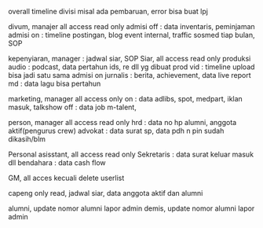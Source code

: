 overall timeline divisi misal ada pembaruan, error bisa buat lpj

divum, manajer all access read only
admisi off : data inventaris, peminjaman
admisi on : timeline postingan, blog event internal, traffic sosmed tiap bulan, SOP

kepenyiaran,
manager : jadwal siar, SOP Siar, all access read only
produksi audio : podcast, data pertahun ids, re dll yg dibuat
prod vid : timeline upload bisa jadi satu sama admisi on
jurnalis : berita, achievement, data live report
md : data lagu bisa pertahun

marketing, manager all access only
on : data adlibs, spot, medpart, iklan masuk, talkshow
off : data job m-talent, 

person, manager all access read only
hrd : data no hp alumni, anggota aktif(pengurus crew)
advokat : data surat sp, data pdh n pin sudah dikasih/blm

Personal asisstant, all access read only
Sekretaris : data surat keluar masuk dll
bendahara : data cash flow

GM, all acces kecuali delete userlist

capeng only read, jadwal siar, data anggota aktif dan alumni

alumni, update nomor alumni lapor admin
demis,  update nomor alumni lapor admin
